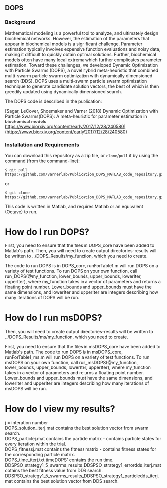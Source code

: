 ## DOPS

### Background ###
Mathematical modeling is a powerful tool to analyze, and ultimately design biochemical networks. However, the estimation of the parameters that appear in biochemical models is a significant challenge. Parameter estimation typically involves expensive function evaluations and noisy data, making it difficult to quickly obtain optimal solutions. Further, biochemical models often have many local extrema which further complicates parameter estimation. Toward these challenges, we developed Dynamic Optimization with Particle Swarms (DOPS), a novel hybrid meta-heuristic that combined multi-swarm particle swarm optimization with dynamically dimensioned search (DDS). DOPS uses a multi-swarm particle swarm optimization technique to generate candidate solution vectors, the best of which is then greedily updated using dynamically dimensioned search. 

The DOPS code is described in the publication: 
 
[Sagar, LeCover, Shoemaker and Varner (2018) Dynamic Optimization with Particle Swarms(DOPS): A meta-heuristic for parameter estimation in biochemical models https://www.biorxiv.org/content/early/2017/12/28/240580](https://www.biorxiv.org/content/early/2017/12/28/240580)

### Installation and Requirements ###
You can download this repository as a zip file, or `clone`/`pull` it by using the command (from the command-line):

	$ git pull https://github.com/varnerlab/Publication_DOPS_MATLAB_code_repository.git

or

	$ git clone https://github.com/varnerlab/Publication_DOPS_MATLAB_code_repository.git

This code is written in Matlab, and requires Matlab or an equivalent (Octave) to run.

# How do I run DOPS? #
First, you need to ensure that the files in DOPS_core have been added to Matlab's path. Then, you will need to create output directories-results will be written to ../DOPS_Results/my_function, which you need to create. 

The code to run DOPS is in DOPS_core, runForTable1.m will run DOPS on a variety of test functions. To run DOPS on your own function, call run_DOPS(@my_function, lower_bounds, upper_bounds, lowerIter, upperIter), where my_function takes in a vector of parameters and returns a floating point number. Lower_bounds and upper_bounds must have the same dimensions, and lowerIter and upperIter are integers describing how many iterations of DOPS will be run. 

# How do I run msDOPS? #
Then, you will need to create output directories-results will be written to ../DOPS_Results/ms/my_function, which you need to create. 

First, you need to ensure that the files in msDOPS_core have been added to Matlab's path. 
The code to run DOPS is in msDOPS_core, runForTable1_ms.m will run DOPS on a variety of test functions. To run msDOPS on your own function, call run_msDOPS(@my_function, lower_bounds, upper_bounds, lowerIter, upperIter), where my_function takes in a vector of parameters and returns a floating point number. Lower_bounds and upper_bounds must have the same dimensions, and lowerIter and upperIter are integers describing how many iterations of msDOPS will be run. 

# How do I view my results? #
j = interation number  
DOPS_solution_iterj.mat contains the best solution vector from swarm search.  
DOPS_particlej.mat contains the particle matrix - contains particle states for every iteration within the trial.  
DOPS_fitnessj.mat contains the fitness matrix - contains fitness states for the corresponding particle matrix.  
DOPS_time_iterj.txt timeDOPS' contains the run time.  
DDSPSO_strategy1_5_swarms_results_DDSPSO_strategy1_errordds_iterj.mat cotains the best fitness value from DDS search.  
DDSPSO_strategy1_5_swarms_results_DDSPSO_strategy1_particledds_iterj.mat contains the best solution vector from DDS search.  
